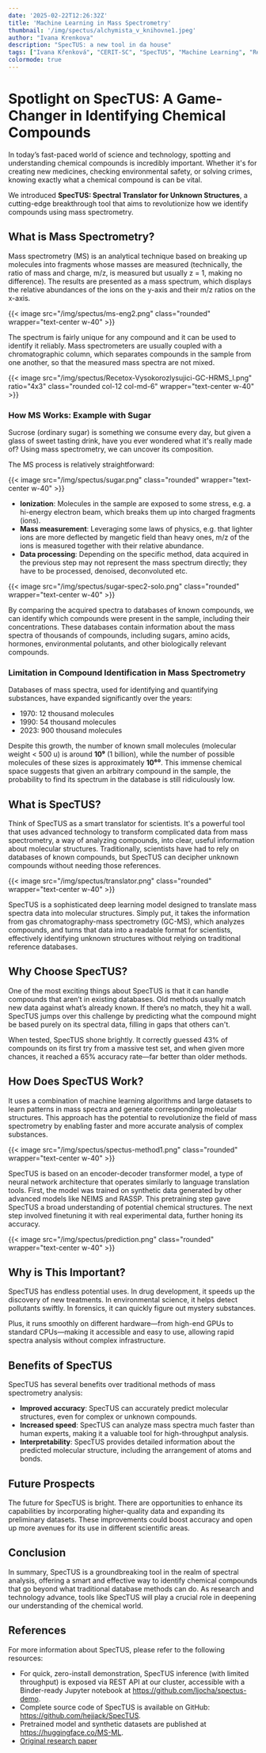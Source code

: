 ```yaml
---
date: '2025-02-22T12:26:32Z'
title: 'Machine Learning in Mass Spectrometry'
thumbnail: '/img/spectus/alchymista_v_knihovne1.jpeg'
author: "Ivana Krenkova"
description: "SpecTUS: a new tool in da house"
tags: ["Ivana Křenková", "CERIT-SC", "SpecTUS", "Machine Learning", "Research"]
colormode: true
---
```


# Spotlight on SpecTUS: A Game-Changer in Identifying Chemical Compounds 

In today’s fast-paced world of science and technology, spotting and understanding chemical compounds is incredibly important. Whether it's for creating new medicines, checking environmental safety, or solving crimes, knowing exactly what a chemical compound is can be vital. 

We introduced **SpecTUS: Spectral Translator for Unknown Structures**, a cutting-edge breakthrough tool that aims to revolutionize how we identify compounds using mass spectrometry.

## What is Mass Spectrometry?
Mass spectrometry (MS) is an analytical technique based on breaking up molecules into fragments whose masses are measured (technically, the ratio of mass and charge, m/z, is measured but usually z = 1, making no difference).
The results are presented as a mass spectrum, which displays the relative abundances of the ions on the y-axis and their m/z ratios on the x-axis. 

{{< image src="/img/spectus/ms-eng2.png" class="rounded" wrapper="text-center w-40" >}}

The spectrum is fairly unique for any compound and it can be used to identify it reliably.
Mass spectrometers are usually coupled with a chromatographic column, which separates compounds in the sample from one another, so that the measured mass spectra
are not mixed.

{{< image src="/img/spectus/Recetox-Vysokorozlysujici-GC-HRMS_l.png" ratio="4x3" class="rounded col-12 col-md-6" wrapper="text-center w-40" >}}

### How MS Works: Example with Sugar
Sucrose (ordinary sugar) is something we consume every day, but given a glass of sweet tasting drink, have you ever wondered what it's really made of? Using mass spectrometry, we can uncover its composition.

The MS process is relatively straightforward: 

{{< image src="/img/spectus/sugar.png" class="rounded" wrapper="text-center w-40" >}}

* **Ionization**:  Molecules in the sample are exposed to some stress, e.g. a hi-energy electron beam, which breaks them up into charged fragments (ions).
* **Mass measurement**: Leveraging some laws of physics, e.g. that lighter ions are more deflected by mangetic field than heavy ones, m/z of the ions is measured together with their relative abundance.
* **Data processing**: Depending on the specific method, data acquired in the previous step may not represent the mass spectrum directly; they have to be processed, denoised, deconvoluted etc. 

{{< image src="/img/spectus/sugar-spec2-solo.png" class="rounded" wrapper="text-center w-40" >}}

By comparing the acquired spectra to databases of known compounds, we can identify which compounds were present in the sample, including their concentrations. These databases contain information about the mass spectra of thousands of compounds, including sugars, amino acids, hormones, environmental polutants, and other biologically relevant compounds. 
     

### Limitation in Compound Identification in Mass Spectrometry
Databases of mass spectra, used for identifying and quantifying substances, have expanded significantly over the years:
* 1970: 12 thousand molecules
* 1990: 54 thousand molecules
* 2023: 900 thousand molecules
     
Despite this growth, the number of known small molecules (molecular weight < 500 u) is around **10⁹** (1 billion), while the number of possible molecules of these sizes is approximately **10⁶⁰**. This immense chemical space suggests that given an arbitrary compound in the sample, the probability to find its spectrum in the database is still ridiculously low.


## What is SpecTUS? 

Think of SpecTUS as a smart translator for scientists. It's a powerful tool that uses advanced technology to transform complicated data from mass spectrometry, a way of analyzing compounds, into clear, useful information about molecular structures. Traditionally, scientists have had to rely on databases of known compounds, but SpecTUS can decipher unknown compounds without needing those references.

{{< image src="/img/spectus/translator.png" class="rounded" wrapper="text-center w-40" >}}

SpecTUS is a sophisticated deep learning model designed to translate mass spectra data into molecular structures. Simply put, it takes the information from gas chromatography-mass spectrometry (GC-MS), which analyzes compounds, and turns that data into a readable format for scientists, effectively identifying unknown structures without relying on traditional reference databases. 


## Why Choose SpecTUS?

One of the most exciting things about SpecTUS is that it can handle compounds that aren’t in existing databases. Old methods usually match new data against what’s already known. If there’s no match, they hit a wall. SpecTUS jumps over this challenge by predicting what the compound might be based purely on its spectral data, filling in gaps that others can't. 

When tested, SpecTUS shone brightly. It correctly guessed 43% of compounds on its first try from a massive test set, and when given more chances, it reached a 65% accuracy rate—far better than older methods. 


## How Does SpecTUS Work? 

It uses a combination of machine learning algorithms and large datasets to learn patterns in mass spectra and generate corresponding molecular structures. This approach has the potential to revolutionize the field of mass spectrometry by enabling faster and more accurate analysis of complex substances. 

{{< image src="/img/spectus/spectus-method1.png" class="rounded" wrapper="text-center w-40" >}}

SpecTUS is based on an encoder-decoder transformer model, a type of neural network architecture that operates similarly to language translation tools. First, the model was trained on synthetic data generated by other advanced models like NEIMS and RASSP. This pretraining step gave SpecTUS a broad understanding of potential chemical structures. The next step involved finetuning it with real experimental data, further honing its accuracy. 

{{< image src="/img/spectus/prediction.png" class="rounded" wrapper="text-center w-40" >}}


## Why is This Important? 

SpecTUS has endless potential uses. In drug development, it speeds up the discovery of new treatments. In environmental science, it helps detect pollutants swiftly. In forensics, it can quickly figure out mystery substances. 

Plus, it runs smoothly on different hardware—from high-end GPUs to standard CPUs—making it accessible and easy to use, allowing rapid spectra analysis without complex infrastructure. 


## Benefits of SpecTUS 

SpecTUS has several benefits over traditional methods of mass spectrometry analysis: 

* **Improved accuracy**: SpecTUS can accurately predict molecular structures, even for complex or unknown compounds.
* **Increased speed**: SpecTUS can analyze mass spectra much faster than human experts, making it a valuable tool for high-throughput analysis.
* **Interpretability**: SpecTUS provides detailed information about the predicted molecular structure, including the arrangement of atoms and bonds.
     


## Future Prospects 

The future for SpecTUS is bright. There are opportunities to enhance its capabilities by incorporating higher-quality data and expanding its preliminary datasets. These improvements could boost accuracy and open up more avenues for its use in different scientific areas. 

## Conclusion

In summary, SpecTUS is a groundbreaking tool in the realm of spectral analysis, offering a smart and effective way to identify chemical compounds that go beyond what traditional database methods can do. As research and technology advance, tools like SpecTUS will play a crucial role in deepening our understanding of the chemical world. 


     
## References 

For more information about SpecTUS, please refer to the following resources: 

* For quick, zero-install demonstration, SpecTUS inference (with limited throughput) is exposed via REST API at our cluster, accessible with a Binder-ready Jupyter notebook at https://github.com/ljocha/spectus-demo.
* Complete source code of SpecTUS is available on GitHub: https://github.com/hejjack/SpecTUS.
* Pretrained model and synthetic datasets are published at https://huggingface.co/MS-ML.
* [Original research paper](https://arxiv.org/abs/2502.05114)
     


 
 
   
  


